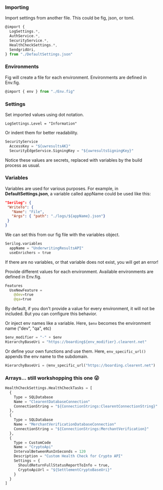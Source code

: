 ﻿### Importing

Import settings from another file. This could be fig, json, or toml.

```js
@import {
  LogSettings.*,
  AuthService.*,
  SecurityService.*,
  HealthCheckSettings.*,
  SendgridUri,
} from "./DefaultSettings.json"
```

### Environments

Fig will create a file for each environment. Environments are defined in Env.fig.

```js
@import { env } from "./Env.fig"
```

### Settings

Set imported values using dot notation.

```
LogSettings.Level = "Information"
```

Or indent them for better readability.

```python
SecurityService
  AccessKey = "${uwresultsAK}"
  SecurityEdgeService.SigningKey = "${uwresultsSigningKey}"
```

Notice these values are secrets, replaced with variables by the build process as usual.

### Variables

Variables are used for various purposes. For example, in **DefaultSettings.json**, a variable called appName could be used like this:

```json
"Serilog": {
 "WriteTo": {
   "Name": "File",
   "Args": { "path": "./logs/${appName}.json"}
 }
}
```

We can set this from our fig file with the variables object.

```python
Serilog.variables
  appName = "UnderwritingResultsAPI"
  useEnrichers = true
```

If there are no variables, or that variable does not exist, you will get an error!

Provide different values for each environment. Available environments are defined in Env.fig.

```python
Features
  UseNewFeature =
    @dev=true
    @qa=true
```

By default, if you don't provide a value for every environment, it will not be included. But you can configure this behavior.

Or inject env names like a variable. Here, `$env` becomes the environment name ("dev", "qa", etc)

```python
$env_modifier = "-" + $env
HierarchyBaseUri = "https://boarding${env_modifier}.clearent.net"
```

Or define your own functions and use them. Here, `env_specific_url()` appends the env name to the subdomain.

```python
HierarchyBaseUri = @env_specific_url("https://boarding.clearent.net")

```

### Arrays... still workshopping this one 😜

```python
HealthCheckSettings.HealthCheckTasks = [
  {
    Type = SQLDatabase
    Name = "ClearentDatabaseConnection"
    ConnectionString = "${ConnectionStrings:ClearentConnectionString}"
  },
  {
    Type = SQLDatabase
    Name = "MerchantVerificationDatabaseConnection"
    ConnectionString = "${ConnectionStrings:MerchantVerification}"
  },
  {
    Type = CustomCode
    Name = "CryptoApi"
    IntervalBetweenRunInSeconds = 120
    Description = "Custom Health Check for Crypto API"
    Settings = {
      ShouldReturnFullStatusReportToInfo = true,
      CryptoApiUrl = "${SettlementCryptoBaseUri}"
    }
  }
]
```
